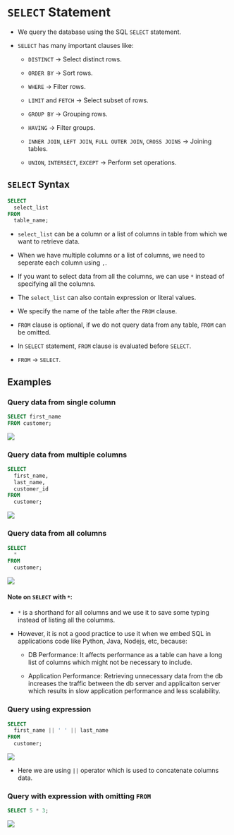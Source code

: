 # `SELECT` Statement

- We query the database using the SQL `SELECT` statement.

- `SELECT` has many important clauses like:
  
  - `DISTINCT` -> Select distinct rows.
  
  - `ORDER BY` -> Sort rows.
  
  - `WHERE` -> Filter rows.
  
  - `LIMIT` and `FETCH` -> Select subset of rows.
  
  - `GROUP BY` -> Grouping rows.
  
  - `HAVING` -> Filter groups.
  
  - `INNER JOIN`, `LEFT JOIN`, `FULL OUTER JOIN`, `CROSS JOINS` -> Joining tables.
  
  - `UNION`, `INTERSECT`, `EXCEPT` -> Perform set operations.



## `SELECT` Syntax

```sql
SELECT
  select_list
FROM
  table_name;
```

- `select_list` can be a column or a list of columns in table from which we want to retrieve data.

- When we have multiple columns or a list of columns, we need to seperate each column using `,`.

- If you want to select data from all the columns, we can use `*` instead of specifying all the columns.

- The `select_list` can also contain expression or literal values.

- We specify the name of the table after the `FROM` clause.

- `FROM` clause is optional, if we do not query data from any table, `FROM` can be omitted.

- In `SELECT` statement, `FROM` clause is evaluated before `SELECT`.

- `FROM` -> `SELECT`.



## Examples

### Query data from single column

```sql
SELECT first_name
FROM customer;
```

![](C:\Users\parth\AppData\Roaming\marktext\images\2023-07-15-11-15-22-image.png)

### Query data from multiple columns

```sql
SELECT
  first_name,
  last_name,
  customer_id
FROM
  customer;
```

![](C:\Users\parth\AppData\Roaming\marktext\images\2023-07-15-11-17-41-image.png)

### Query data from all columns

```sql
SELECT 
  *
FROM
  customer;
```

![](C:\Users\parth\AppData\Roaming\marktext\images\2023-07-15-11-20-01-image.png)

#### Note on `SELECT` with `*`:

- `*` is a shorthand for all columns and we use it to save some typing instead of listing all the columms.

- However, it is not a good practice to use it when we embed SQL in applications code like Python, Java, Nodejs, etc, because:
  
  - DB Performance: It affects performance as a table can have a long list of columns which might not be necessary to include.
  
  - Application Performance: Retrieving unnecessary data from the db increases the traffic between the db server and applicaiton server which results in slow application performance and less scalability.

### Query using expression

```sql
SELECT
  first_name || ' ' || last_name
FROM
  customer;
```

![](C:\Users\parth\AppData\Roaming\marktext\images\2023-07-15-11-31-07-image.png)

- Here we are using `||` operator which is used to concatenate columns data.

### Query with expression with omitting `FROM`

```sql
SELECT 5 * 3;
```

![](C:\Users\parth\AppData\Roaming\marktext\images\2023-07-15-11-35-44-image.png)


